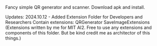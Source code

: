 Fancy simple QR generator and scanner.
Download apk and install.

Updates:
2024.10.12 - Added Extension Folder for Developers and Researchers
Contain extensions:
QRGenerator
SaveImageExtensions
(Extensions written by me for MIT AI2.
Free to use any extensions and components of this folder.
But be kind credit me as architector of this things.)
